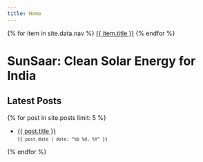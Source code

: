 ```yaml
---
title: Home
---
```


<nav class="site-nav">
  {% for item in site.data.nav %}
    <a class="nav-link" href="{{ item.url | relative_url }}">{{ item.title }}</a>
  {% endfor %}
</nav>

# SunSaar: Clean Solar Energy for India

## Latest Posts

{% for post in site.posts limit: 5 %}
- <a href="{{ post.url | relative_url }}" target="_blank" rel="noopener noreferrer">
    {{ post.title }}
  </a><br>
  <small><code>{{ post.date | date: "%b %d, %Y" }}</code></small>
{% endfor %}